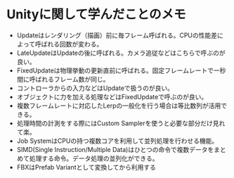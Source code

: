 # Unityに関して学んだことのメモ
- Updateはレンダリング（描画）前に毎フレーム呼ばれる。CPUの性能差によって呼ばれる回数が変わる。
- LateUpdateはUpdateの後に呼ばれる。カメラ追従などはこちらで呼ぶのが良い。
- FixedUpdateは物理挙動の更新直前に呼ばれる。固定フレームレートで一秒間に呼ばれるフレーム数が同じ。
- コントローラからの入力などはUpdateで扱うのが良い。
- オブジェクトに力を加える処理などはFixedUpdateで呼ぶのが良い。
- 複数フレームレートに対応したLerpの一般化を行う場合は等比数列が活用できる。
- 処理時間の計測をする際にはCustom Samplerを使うと必要な部分だけ見れて楽。
- Job SystemはCPUの持つ複数コアを利用して並列処理を行わせる機能。
- SIMD(Single Instruction/Multiple Data)はひとつの命令で複数データをまとめて処理する命令。データ処理の並列化ができる。
- FBXはPrefab Variantとして変換してから利用する
